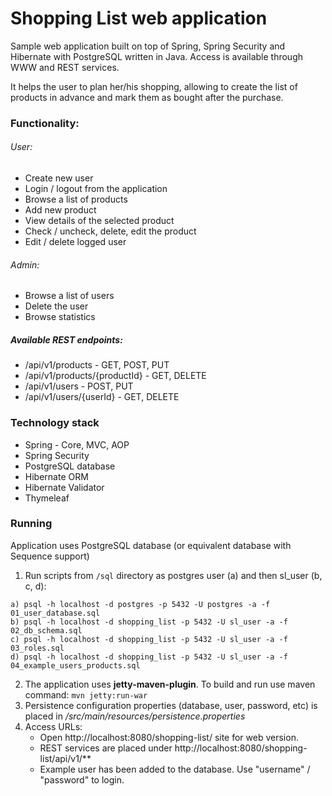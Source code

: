 ﻿# Shopping List web application
Sample web application built on top of Spring, Spring Security and Hibernate with PostgreSQL written in Java.
Access is available through WWW and REST services.

It helps the user to plan her/his shopping, allowing to create the list of products in advance and mark them as bought after the purchase.

### Functionality:
###### User:
- Create new user
- Login / logout from the application
- Browse a list of products
- Add new product
- View details of the selected product
- Check / uncheck, delete, edit the product
- Edit / delete logged user

###### Admin:
- Browse a list of users
- Delete the user
- Browse statistics

##### Available REST endpoints:
- /api/v1/products - GET, POST, PUT
- /api/v1/products/{productId} - GET, DELETE
- /api/v1/users - POST, PUT
- /api/v1/users/{userId} - GET, DELETE

### Technology stack
- Spring - Core, MVC, AOP
- Spring Security
- PostgreSQL database
- Hibernate ORM
- Hibernate Validator
- Thymeleaf

### Running
Application uses PostgreSQL database (or equivalent database with Sequence support)
1. Run scripts from `/sql` directory as postgres user (a) and then sl_user (b, c, d):
```
a) psql -h localhost -d postgres -p 5432 -U postgres -a -f 01_user_database.sql
b) psql -h localhost -d shopping_list -p 5432 -U sl_user -a -f 02_db_schema.sql
c) psql -h localhost -d shopping_list -p 5432 -U sl_user -a -f 03_roles.sql
d) psql -h localhost -d shopping_list -p 5432 -U sl_user -a -f 04_example_users_products.sql
```
2. The application uses **jetty-maven-plugin**. To build and run use maven command: `mvn jetty:run-war`
3. Persistence configuration properties (database, user, password, etc) is placed in */src/main/resources/persistence.properties*
4. Access URLs: 
   - Open http://localhost:8080/shopping-list/ site for web version.
   - REST services are placed under http://localhost:8080/shopping-list/api/v1/**
   - Example user has been added to the database. Use "username" / "password" to login.